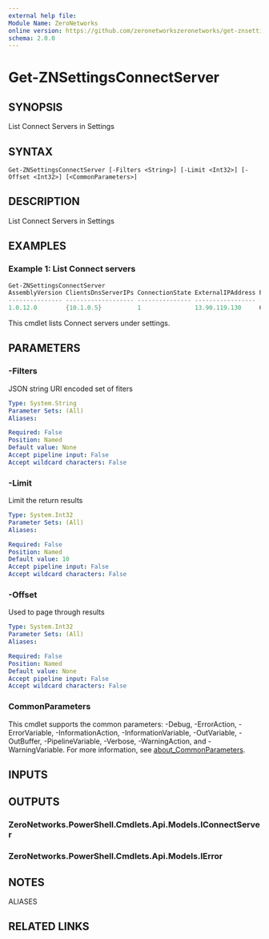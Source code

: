 ```yaml
---
external help file:
Module Name: ZeroNetworks
online version: https://github.com/zeronetworkszeronetworks/get-znsettingsconnectserver
schema: 2.0.0
---
```


# Get-ZNSettingsConnectServer

## SYNOPSIS
List Connect Servers in Settings

## SYNTAX

```
Get-ZNSettingsConnectServer [-Filters <String>] [-Limit <Int32>] [-Offset <Int32>] [<CommonParameters>]
```

## DESCRIPTION
List Connect Servers in Settings

## EXAMPLES

### Example 1: List Connect servers
```powershell
Get-ZNSettingsConnectServer
AssemblyVersion ClientsDnsServerIPs ConnectionState ExternalIPAddress Fqdn            Id           InstalledAt   InternalIPAddress Name Port
--------------- ------------------- --------------- ----------------- ----            --           -----------   ----------------- ---- ----
1.0.12.0        {10.1.0.5}          1               13.90.119.130     CS01.posh.local y:a:jUDZuhXU 1685619874429 10.1.0.9          CS01 52000
```

This cmdlet lists Connect servers under settings.

## PARAMETERS

### -Filters
JSON string URI encoded set of fiters

```yaml
Type: System.String
Parameter Sets: (All)
Aliases:

Required: False
Position: Named
Default value: None
Accept pipeline input: False
Accept wildcard characters: False
```

### -Limit
Limit the return results

```yaml
Type: System.Int32
Parameter Sets: (All)
Aliases:

Required: False
Position: Named
Default value: 10
Accept pipeline input: False
Accept wildcard characters: False
```

### -Offset
Used to page through results

```yaml
Type: System.Int32
Parameter Sets: (All)
Aliases:

Required: False
Position: Named
Default value: None
Accept pipeline input: False
Accept wildcard characters: False
```

### CommonParameters
This cmdlet supports the common parameters: -Debug, -ErrorAction, -ErrorVariable, -InformationAction, -InformationVariable, -OutVariable, -OutBuffer, -PipelineVariable, -Verbose, -WarningAction, and -WarningVariable. For more information, see [about_CommonParameters](http://go.microsoft.com/fwlink/?LinkID=113216).

## INPUTS

## OUTPUTS

### ZeroNetworks.PowerShell.Cmdlets.Api.Models.IConnectServer

### ZeroNetworks.PowerShell.Cmdlets.Api.Models.IError

## NOTES

ALIASES

## RELATED LINKS


